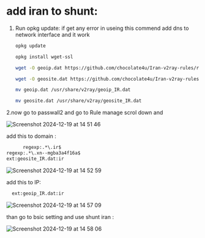 # add iran to shunt:

1. Run opkg update:
  if get any error in useing this commend add dns to network interface and it work 
    ```sh
    opkg update
    ```
    ```sh
    opkg install wget-ssl
    ```
    ```sh
    wget -O geoip.dat https://github.com/chocolate4u/Iran-v2ray-rules/releases/latest/download/geoip.dat
    ```
    ```sh
    wget -O geosite.dat https://github.com/chocolate4u/Iran-v2ray-rules/releases/latest/download/geosite.dat
    ```
    ```sh
    mv geoip.dat /usr/share/v2ray/geoip_IR.dat
    ```
    ```sh
    mv geosite.dat /usr/share/v2ray/geosite_IR.dat
    ```

2.now go to passwall2 and go to Rule manage scrol down and 

  ![Screenshot 2024-12-19 at 14 51 46](https://github.com/user-attachments/assets/a5c23134-c657-4c62-bd52-6babaf69b801)

  add this to domain :
  ```sh
        regexp:.*\.ir$
regexp:.*\.xn--mgba3a4f16a$
ext:geosite_IR.dat:ir
```

  ![Screenshot 2024-12-19 at 14 52 59](https://github.com/user-attachments/assets/a70fb8c7-4656-4dcb-81be-1e706fada4f5)

  add this to IP:
  ```sh
    ext:geoip_IR.dat:ir
   ```
![Screenshot 2024-12-19 at 14 57 09](https://github.com/user-attachments/assets/0f5bfd41-f602-4461-b4c7-7e76167f0aa5)

than go to bsic setting and use shunt iran :


![Screenshot 2024-12-19 at 14 58 06](https://github.com/user-attachments/assets/ac61bff6-2f12-45ca-9dd8-c25e5ae8e849)

